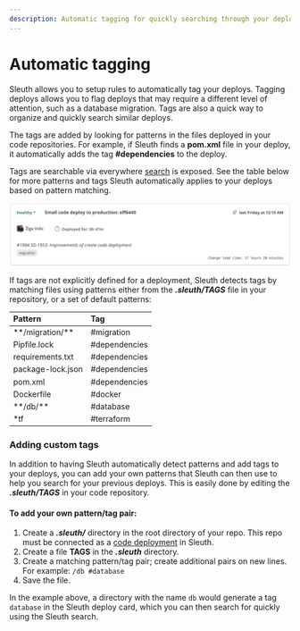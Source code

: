 ```yaml
---
description: Automatic tagging for quickly searching through your deploy history
---
```


# Automatic tagging

Sleuth allows you to setup rules to automatically tag your deploys. Tagging deploys allows you to flag deploys that may require a different level of attention, such as a database migration. Tags are also a quick way to organize and quickly search similar deploys.

The tags are added by looking for patterns in the files deployed in your code repositories. For example, if Sleuth finds a **pom.xml** file in your deploy, it automatically adds the tag **\#dependencies** to the deploy. 

Tags are searchable via everywhere [search](search.md) is exposed. See the table below for more patterns and tags Sleuth automatically applies to your deploys based on pattern matching. 

![ The \`migration\` tag was automatically added to the deploy](../../.gitbook/assets/sleuth-sleuth-2021-01-31-14-01-42.png)

If tags are not explicitly defined for a deployment, Sleuth detects tags by matching files using patterns either from the _**.sleuth/TAGS**_  file in your repository, or a set of default patterns:

| Pattern | Tag |
| :--- | :--- |
| \*\*/migration/\*\* | \#migration |
| Pipfile.lock | \#dependencies |
| requirements.txt | \#dependencies |
| package-lock.json | \#dependencies |
| pom.xml | \#dependencies |
| Dockerfile | \#docker |
| \*\*/db/\*\* | \#database |
| \*tf | \#terraform |

### Adding custom tags

In addition to having Sleuth automatically detect patterns and add tags to your deploys, you can add your own patterns that Sleuth can then use to help you search for your previous deploys. This is easily done by editing the _**.sleuth/TAGS**_ in your code repository. 

#### To add your own pattern/tag pair: 

1. Create a _**.sleuth/**_ directory in the root directory of your repo. This repo must be connected as a [code deployment](../../settings/project/code-deployments.md) in Sleuth. 
2. Create a file **TAGS** in the _**.sleuth**_ directory. 
3. Create a matching pattern/tag pair; create additional pairs on new lines.  For example: `/db #database`
4. Save the file. 

In the example above, a directory with the name `db` would generate a tag `database` in the Sleuth deploy card, which you can then search for quickly using the Sleuth search. 

